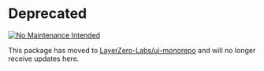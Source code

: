 # Deprecated

[![No Maintenance Intended](http://unmaintained.tech/badge.svg)](http://unmaintained.tech/)

This package has moved to [LayerZero-Labs/ui-monorepo](https://github.com/LayerZero-Labs/ui-monorepo/tree/main/packages/lz-sdk) and will no longer receive updates here.
